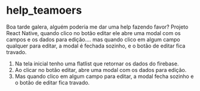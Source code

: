 # help_teamoers

Boa tarde galera, alguém poderia me dar uma help fazendo favor?
Projeto React Native, quando clico no botão editar ele abre uma modal com os campos e os dados para edição.... mas quando clico em algum campo qualquer para editar, a modal é fechada sozinho, e o botão de editar fica travado.

1. Na tela inicial tenho uma flatlist que retornar os dados do firebase. 
2. Ao clicar no botão editar, abre uma modal com os dados para edição.
3. Mas quando clico em algum campo para editar, a modal fecha sozinho e o botão de editar fica travado.


